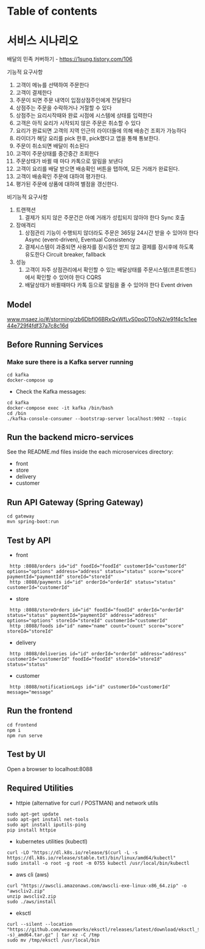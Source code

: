 # 
# Table of contents


# 서비스 시나리오

배달의 민족 커버하기 - https://1sung.tistory.com/106

기능적 요구사항
1. 고객이 메뉴를 선택하여 주문한다
1. 고객이 결제한다
1. 주문이 되면 주문 내역이 입점상점주인에게 전달된다
1. 상점주는 주문을 수락하거나 거절할 수 있다
1. 상점주는 요리시작때와 완료 시점에 시스템에 상태를 입력한다
1. 고객은 아직 요리가 시작되지 않은 주문은 취소할 수 있다
1. 요리가 완료되면 고객의 지역 인근의 라이더들에 의해 배송건 조회가 가능하다
1. 라이더가 해당 요리를 pick 한후, pick했다고 앱을 통해 통보한다.
1. 주문이 취소되면 배달이 취소된다
1. 고객이 주문상태를 중간중간 조회한다
1. 주문상태가 바뀔 때 마다 카톡으로 알림을 보낸다
1. 고객이 요리를 배달 받으면 배송확인 버튼을 탭하여,  모든 거래가 완료된다.
1. 고객이 배송확인 주문에 대하여 평가한다.
1. 평가된 주문에 상품에 대하여 별점을 갱신한다. 


비기능적 요구사항
1. 트랜잭션
    1. 결제가 되지 않은 주문건은 아예 거래가 성립되지 않아야 한다  Sync 호출 
2. 장애격리
    1. 상점관리 기능이 수행되지 않더라도 주문은 365일 24시간 받을 수 있어야 한다  Async (event-driven), Eventual Consistency
    2. 결제시스템이 과중되면 사용자를 잠시동안 받지 않고 결제를 잠시후에 하도록 유도한다  Circuit breaker, fallback
3. 성능
    1. 고객이 자주 상점관리에서 확인할 수 있는 배달상태를 주문시스템(프론트엔드)에서 확인할 수 있어야 한다  CQRS
    2. 배달상태가 바뀔때마다 카톡 등으로 알림을 줄 수 있어야 한다  Event driven



## Model

www.msaez.io/#/storming/zb6Dbfl06BRxQxWfLvS0poDT0oN2/e91f4c1c1ee44e729f4fdf37a7c8c16d

## Before Running Services
### Make sure there is a Kafka server running
```
cd kafka
docker-compose up
```
- Check the Kafka messages:
```
cd kafka
docker-compose exec -it kafka /bin/bash
cd /bin
./kafka-console-consumer --bootstrap-server localhost:9092 --topic
```

## Run the backend micro-services
See the README.md files inside the each microservices directory:

- front
- store
- delivery
- customer


## Run API Gateway (Spring Gateway)
```
cd gateway
mvn spring-boot:run
```

## Test by API
- front
```
 http :8088/orders id="id" foodId="foodId" customerId="customerId" options="options" address="address" status="status" score="score" paymentId="paymentId" storeId="storeId" 
 http :8088/payments id="id" orderId="orderId" status="status" customerId="customerId" 
```
- store
```
 http :8088/storeOrders id="id" foodId="foodId" orderId="orderId" status="status" paymentId="paymentId" address="address" options="options" storeId="storeId" customerId="customerId" 
 http :8088/foods id="id" name="name" count="count" score="score" storeId="storeId" 
```
- delivery
```
 http :8088/deliveries id="id" orderId="orderId" address="address" customerId="customerId" foodId="foodId" storeId="storeId" status="status" 
```
- customer
```
 http :8088/notificationLogs id="id" customerId="customerId" message="message" 
```


## Run the frontend
```
cd frontend
npm i
npm run serve
```

## Test by UI
Open a browser to localhost:8088

## Required Utilities

- httpie (alternative for curl / POSTMAN) and network utils
```
sudo apt-get update
sudo apt-get install net-tools
sudo apt install iputils-ping
pip install httpie
```

- kubernetes utilities (kubectl)
```
curl -LO "https://dl.k8s.io/release/$(curl -L -s https://dl.k8s.io/release/stable.txt)/bin/linux/amd64/kubectl"
sudo install -o root -g root -m 0755 kubectl /usr/local/bin/kubectl
```

- aws cli (aws)
```
curl "https://awscli.amazonaws.com/awscli-exe-linux-x86_64.zip" -o "awscliv2.zip"
unzip awscliv2.zip
sudo ./aws/install
```

- eksctl 
```
curl --silent --location "https://github.com/weaveworks/eksctl/releases/latest/download/eksctl_$(uname -s)_amd64.tar.gz" | tar xz -C /tmp
sudo mv /tmp/eksctl /usr/local/bin
```

